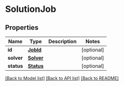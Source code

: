 # SolutionJob

## Properties
Name | Type | Description | Notes
------------ | ------------- | ------------- | -------------
**id** | [**JobId**](JobId.md) |  | [optional] 
**solver** | [**Solver**](Solver.md) |  | [optional] 
**status** | [**Status**](Status.md) |  | [optional] 

[[Back to Model list]](../README.md#documentation-for-models) [[Back to API list]](../README.md#documentation-for-api-endpoints) [[Back to README]](../README.md)

